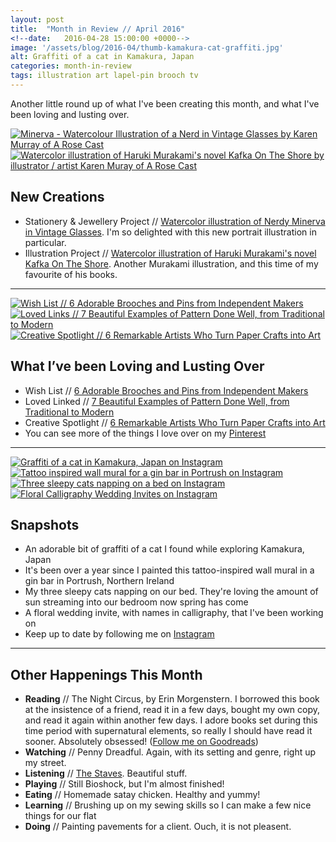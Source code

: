 ```yaml
---
layout: post
title:  "Month in Review // April 2016"
<!--date:   2016-04-28 15:00:00 +0000-->
image: '/assets/blog/2016-04/thumb-kamakura-cat-graffiti.jpg'
alt: Graffiti of a cat in Kamakura, Japan
categories: month-in-review
tags: illustration art lapel-pin brooch tv
---
```


<p class="intro">Another little round up of what I've been creating this month, and what I've been loving and lusting over.</p>

<div class="row">
	<div class="col-md-6">
		<a href="/my-work/2016/04/04/minerva-greeting-card-wooden-necklace.html" title="Minerva - Watercolour Illustration of a Nerd in Vintage Glasses by Karen Murray of A Rose Cast"><img src="/assets/folio/portraits/minerva-nerd-in-glasses.jpg" alt="Minerva - Watercolour Illustration of a Nerd in Vintage Glasses by Karen Murray of A Rose Cast" title="Minerva - Watercolour Illustration of a Nerd in Vintage Glasses by Karen Murray of @arosecast"></a>
	</div>
	<div class="col-md-6">
		<a href="/my-work/2016/04/18/haruki-murakami-kafka-on-the-shore.html" title="Watercolor illustration of Haruki Murakami's novel Kafka On The Shore by illustrator / artist Karen Muray of A Rose Cast"><img src="/assets/folio/murakami/illustration-murakami-kafkaontheshore.jpg" alt="Watercolor illustration of Haruki Murakami's novel Kafka On The Shore by illustrator / artist Karen Muray of A Rose Cast" title="Watercolor illustration of Haruki Murakami's novel Kafka On The Shore by illustrator / artist Karen Muray of @arosecast"></a>
	</div>
</div>

New Creations
---
+ Stationery &amp; Jewellery Project // [Watercolor illustration of Nerdy Minerva in Vintage Glasses](/my-work/2016/04/04/minerva-greeting-card-wooden-necklace.html). I'm so delighted with this new portrait illustration in particular.
+ Illustration Project // [Watercolor illustration of Haruki Murakami's novel Kafka On The Shore](/my-work/2016/04/18/haruki-murakami-kafka-on-the-shore.html). Another Murakami illustration, and this time of my favourite of his books.

* * *

<div class="row">
	<div class="col-md-4">
		<a href="/wish-list/2016/04/21/6-adorable-brooches-pins-from-independent-makers.html" title="Wish List // 6 Adorable Brooches and Pins from Independent Makers"><img src="/assets/blog/2016-04/leslie-knope-parksandrecs-brooch.jpg" alt="Wish List // 6 Adorable Brooches and Pins from Independent Makers" title="Wish List // 6 Adorable Brooches and Pins from Independent Makers"></a>
	</div>
	<div class="col-md-4">
		<a href="/loved-links/2016/04/07/7-beautiful-traditional-modern-patterns.html" title="Loved Links // 7 Beautiful Examples of Pattern Done Well, from Traditional to Modern"><img src="/assets/blog/2016-04/barn-owls-gold-on-charcoal-pattern-wallpaper.jpg" alt="Loved Links // 7 Beautiful Examples of Pattern Done Well, from Traditional to Modern" title="Loved Links // 7 Beautiful Examples of Pattern Done Well, from Traditional to Modern"></a>
	</div>
	<div class="col-md-4">
		<a href="/creative-spotlight/2016/04/14/6-remarkable-artists-who-turn-paper-into-art.html" title="Creative Spotlight // 6 Remarkable Artists Who Turn Paper Crafts into Art"><img src="/assets/blog/2016-04/paper-crafts-peopletoo.jpg" alt="Creative Spotlight // 6 Remarkable Artists Who Turn Paper Crafts into Art" title="Creative Spotlight // 6 Remarkable Artists Who Turn Paper Crafts into Art"></a>
	</div>
</div>

What I’ve been Loving and Lusting Over
---
+ Wish List // [6 Adorable Brooches and Pins from Independent Makers]({/wish-list/2016/04/21/6-adorable-brooches-pins-from-independent-makers.html)
+ Loved Linked // [7 Beautiful Examples of Pattern Done Well, from Traditional to Modern]({/loved-links/2016/04/07/7-beautiful-traditional-modern-patterns.html)
+ Creative Spotlight // [6 Remarkable Artists Who Turn Paper Crafts into Art]({URL)
+ You can see more of the things I love over on my [Pinterest](http://pinterest.com/arosecast)

* * *

<div class="row">
	<div class="col-md-6">
		<a href="https://www.instagram.com/p/BEY9gISmFUI/" title="Graffiti of a cat in Kamakura, Japan on Instagram"><img src="/assets/blog/2016-04/instagram-kamakura-cat-graffiti.jpg" alt="Graffiti of a cat in Kamakura, Japan on Instagram" title="Graffiti of a cat in Kamakura, Japan on Instagram"></a>
	</div>
	<div class="col-md-6">
		<a href="https://www.instagram.com/p/BEMQ9eqmFfG/" title="Tattoo inspired wall mural for a gin bar in Portrush on Instagram"><img src="/assets/blog/2016-04/instagram-tattoo-bottle-mural.jpg" alt="Tattoo inspired wall mural for a gin bar in Portrush on Instagram" title="Tattoo inspired wall mural for a gin bar in Portrush on Instagram"></a>
	</div>
</div>
<div class="row">
	<div class="col-md-6">
		<a href="https://www.instagram.com/p/BD_EeMMGFc7/" title="Three sleepy cats napping on a bed on Instagram"><img src="/assets/blog/2016-04/instagram-sleepy-cats-on-bed.jpg" alt="Three sleepy cats napping on a bed on Instagram" title="Three sleepy cats napping on a bed on Instagram"></a>
	</div>
	<div class="col-md-6">
		<a href="https://www.instagram.com/p/BDlYDpHGFez/" title="Floral Calligraphy Wedding Invites on Instagram"><img src="/assets/blog/2016-04/instagram-floral-calligraphy-wedding-invites.jpg" alt="Floral Calligraphy Wedding Invites on Instagram" title="Floral Calligraphy Wedding Invites on Instagram"></a>
	</div>
</div>

<img src="/assets/cs-paper-01.jpg" style="display: none;">

Snapshots
---
+ An adorable bit of graffiti of a cat I found while exploring Kamakura, Japan
+ It's been over a year since I painted this tattoo-inspired wall mural in a gin bar in Portrush, Northern Ireland
+ My three sleepy cats napping on our bed. They're loving the amount of sun streaming into our bedroom now spring has come
+ A floral wedding invite, with names in calligraphy, that I've been working on
+ Keep up to date by following me on [Instagram](http://instagram.com/arosecast)

* * *

Other Happenings This Month
---
+ <strong>Reading</strong> // The Night Circus, by Erin Morgenstern. I borrowed this book at the insistence of a friend, read it in a few days, bought my own copy, and read it again within another few days. I adore books set during this time period with supernatural elements, so really I should have read it sooner. Absolutely obsessed! ([Follow me on Goodreads](https://www.goodreads.com/user/show/1680658-karen-murray))
+ <strong>Watching</strong> // Penny Dreadful. Again, with its setting and genre, right up my street.
+ <strong>Listening</strong> // [The Staves](https://play.spotify.com/album/2VxNr0ZeGhWJ8rQNe4d8vS). Beautiful stuff.
+ <strong>Playing</strong> // Still Bioshock, but I'm almost finished!
+ <strong>Eating</strong> // Homemade satay chicken. Healthy and yummy!
+ <strong>Learning</strong> // Brushing up on my sewing skills so I can make a few nice things for our flat
+ <strong>Doing</strong> // Painting pavements for a client. Ouch, it is not pleasent.